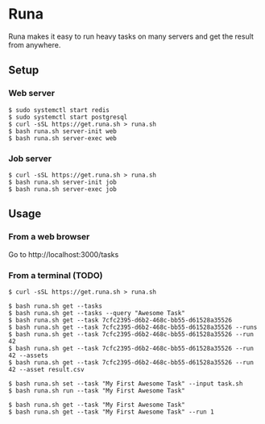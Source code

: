 # Runa

Runa makes it easy to run heavy tasks on many servers and get the result from anywhere.

## Setup

### Web server

    $ sudo systemctl start redis
    $ sudo systemctl start postgresql
    $ curl -sSL https://get.runa.sh > runa.sh
    $ bash runa.sh server-init web
    $ bash runa.sh server-exec web

### Job server

    $ curl -sSL https://get.runa.sh > runa.sh
    $ bash runa.sh server-init job
    $ bash runa.sh server-exec job

## Usage

### From a web browser

Go to http://localhost:3000/tasks

### From a terminal (TODO)

    $ curl -sSL https://get.runa.sh > runa.sh

    $ bash runa.sh get --tasks
    $ bash runa.sh get --tasks --query "Awesome Task"
    $ bash runa.sh get --task 7cfc2395-d6b2-468c-bb55-d61528a35526
    $ bash runa.sh get --task 7cfc2395-d6b2-468c-bb55-d61528a35526 --runs
    $ bash runa.sh get --task 7cfc2395-d6b2-468c-bb55-d61528a35526 --run 42
    $ bash runa.sh get --task 7cfc2395-d6b2-468c-bb55-d61528a35526 --run 42 --assets
    $ bash runa.sh get --task 7cfc2395-d6b2-468c-bb55-d61528a35526 --run 42 --asset result.csv

    $ bash runa.sh set --task "My First Awesome Task" --input task.sh
    $ bash runa.sh run --task "My First Awesome Task"

    $ bash runa.sh get --task "My First Awesome Task"
    $ bash runa.sh get --task "My First Awesome Task" --run 1
